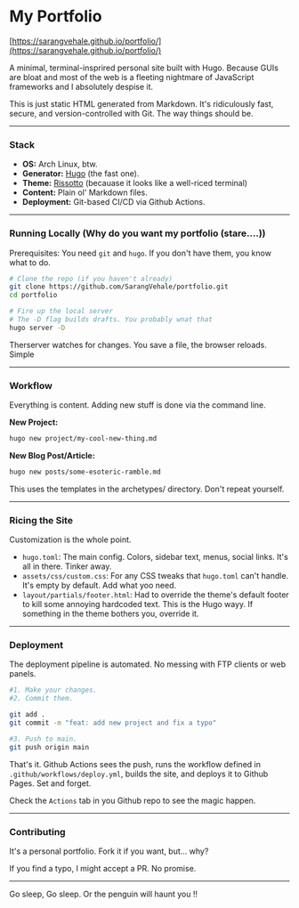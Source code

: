 # My Portfolio

[https://sarangvehale.github.io/portfolio/](https://sarangvehale.github.io/portfolio/)

A minimal, terminal-insprired personal site built with Hugo. Because GUIs are bloat and most of the web is a fleeting nightmare of JavaScript frameworks and I absolutely despise it.

This is just static HTML generated from Markdown. It's ridiculously fast, secure, and version-controlled with Git. The way things should be.

---

### Stack

- **OS:** Arch Linux, btw.
- **Generator:** [Hugo](https://gohugo.io/) (the fast one).
- **Theme:** [Rissotto](https://github.com/joeroe/risotto) (becauase it looks like a well-riced terminal)
- **Content:** Plain ol' Markdown files.
- **Deployment:** Git-based CI/CD via Github Actions.

---

### Running Locally (Why do you want my portfolio (stare....))

Prerequisites: You need `git` and `hugo`. If you don't have them, you know what to do.

```bash
# Clone the repo (if you haven't already)
git clone https://github.com/SarangVehale/portfolio.git
cd portfolio

# Fire up the local server
# The -D flag builds drafts. You probably wnat that
hugo server -D
```

Therserver watches for changes. You save a file, the browser reloads. Simple

---

### Workflow

Everything is content. Adding new stuff is done via the command line.

**New Project:**

```bash
hugo new project/my-cool-new-thing.md
```

**New Blog Post/Article:**

```bash
hugo new posts/some-esoteric-ramble.md
```

This uses the templates in the archetypes/ directory. Don't repeat yourself.

---

### Ricing the Site

Customization is the whole point.

- `hugo.toml`: The main config. Colors, sidebar text, menus, social links. It's all in there. Tinker away.
- `assets/css/custom.css`: For any CSS tweaks that `hugo.toml` can't handle. It's empty by default. Add what yoo need.
- `layout/partials/footer.html`: Had to override the theme's default footer to kill some annoying hardcoded text. This is the Hugo wayy. If something in the theme bothers you, override it.

---

### Deployment

The deployment pipeline is automated. No messing with FTP clients or web panels.

```bash
#1. Make your changes.
#2. Commit them.

git add .
git commit -m "feat: add new project and fix a typo"

#3. Push to main.
git push origin main
```

That's it. Github Actions sees the push, runs the workflow defined in `.github/workflows/deploy.yml`, builds the site, and deploys it to Github Pages. Set and forget.

Check the `Actions` tab in you Github repo to see the magic happen.

---

### Contributing

It's a personal portfolio. Fork it if you want, but... why?

If you find a typo, I might accept a PR. No promise.

---

Go sleep, Go sleep. Or the penguin will haunt you !!
